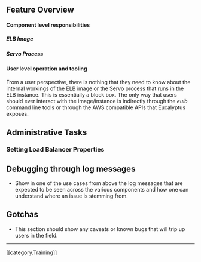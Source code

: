 ## Feature Overview
#### Component level responsibilities
##### ELB Image
##### Servo Process

#### User level operation and tooling
From a user perspective, there is nothing that they need to know about the internal workings of the ELB image or the Servo process that runs in the ELB instance. This is essentially a block box. The only way that users should ever interact with the image/instance is indirectly through the _eulb_ command line tools or through the AWS compatible APIs that Eucalyptus exposes.

## Administrative Tasks
### Setting Load Balancer Properties


## Debugging through log messages
* Show in one of the use cases from above the log messages that are expected to be seen across the various components and how one can understand where an issue is stemming from.

## Gotchas
* This section should show any caveats or known bugs that will trip up users in the field.

*****
[[category.Training]]